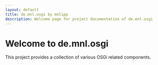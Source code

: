 ```yaml
---
layout: default
title: de.mnl.osgi by mnlipp
description: Welcome page for project documentation of de.mnl.osgi
---
```


Welcome to de.mnl.osgi
======================

This project provides a collection of various OSGi related components.